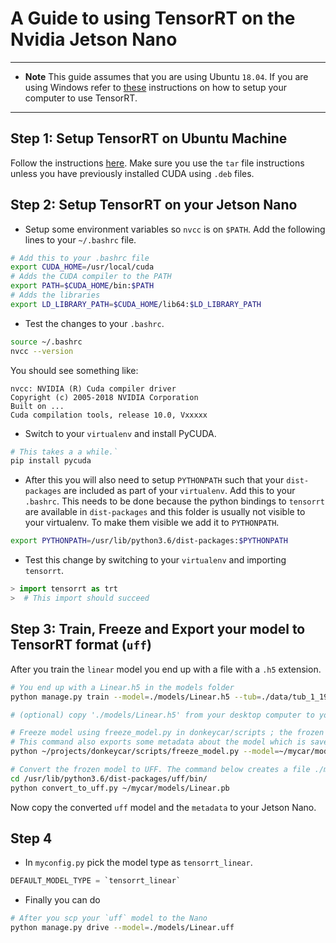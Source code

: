 # A Guide to using TensorRT on the Nvidia Jetson Nano

----

* **Note** This guide assumes that you are using Ubuntu `18.04`. If you are
  using Windows refer to 
  [these](https://docs.nvidia.com/deeplearning/sdk/tensorrt-install-guide/index.html)
  instructions on how to setup your computer to use TensorRT.

----

## Step 1: Setup TensorRT on Ubuntu Machine

Follow the instructions [here](https://docs.nvidia.com/deeplearning/sdk/tensorrt-install-guide/index.html#installing-tar).
Make sure you use the `tar` file instructions unless you have previously
installed CUDA using `.deb` files.

## Step 2: Setup TensorRT on your Jetson Nano

* Setup some environment variables so `nvcc` is on `$PATH`. Add the following
  lines to your `~/.bashrc` file.

```bash
# Add this to your .bashrc file
export CUDA_HOME=/usr/local/cuda
# Adds the CUDA compiler to the PATH
export PATH=$CUDA_HOME/bin:$PATH
# Adds the libraries
export LD_LIBRARY_PATH=$CUDA_HOME/lib64:$LD_LIBRARY_PATH
```

* Test the changes to your `.bashrc`.

```bash
source ~/.bashrc
nvcc --version
```

You should see something like:

```text
nvcc: NVIDIA (R) Cuda compiler driver
Copyright (c) 2005-2018 NVIDIA Corporation
Built on ...
Cuda compilation tools, release 10.0, Vxxxxx
```

* Switch to your `virtualenv` and install PyCUDA.

```bash
# This takes a a while.`
pip install pycuda
```

* After this you will also need to setup `PYTHONPATH` such that
  your `dist-packages` are included as part of your `virtualenv`. Add this to
  your `.bashrc`. This needs to be done because the python bindings
  to `tensorrt` are available in `dist-packages` and this folder is usually not
  visible to your virtualenv. To make them visible we add it to `PYTHONPATH`.

```bash
export PYTHONPATH=/usr/lib/python3.6/dist-packages:$PYTHONPATH
```

* Test this change by switching to your `virtualenv` and importing `tensorrt`.

```python
> import tensorrt as trt
>  # This import should succeed
```

## Step 3: Train, Freeze and Export your model to TensorRT format (`uff`)

After you train the `linear` model you end up with a file with a `.h5`
extension.

```bash
# You end up with a Linear.h5 in the models folder
python manage.py train --model=./models/Linear.h5 --tub=./data/tub_1_19-06-29,...

# (optional) copy './models/Linear.h5' from your desktop computer to your Jetson Nano in your working dir (~mycar/models/)

# Freeze model using freeze_model.py in donkeycar/scripts ; the frozen model is stored as protocol buffers.
# This command also exports some metadata about the model which is saved in ./models/Linear.metadata
python ~/projects/donkeycar/scripts/freeze_model.py --model=~/mycar/models/Linear.h5 --output=~/mycar/models/Linear.pb

# Convert the frozen model to UFF. The command below creates a file ./models/Linear.uff
cd /usr/lib/python3.6/dist-packages/uff/bin/
python convert_to_uff.py ~/mycar/models/Linear.pb
```

Now copy the converted `uff` model and the `metadata` to your Jetson Nano.

## Step 4

* In `myconfig.py` pick the model type as `tensorrt_linear`.

```python
DEFAULT_MODEL_TYPE = `tensorrt_linear`
```

* Finally you can do

```bash
# After you scp your `uff` model to the Nano
python manage.py drive --model=./models/Linear.uff
```
